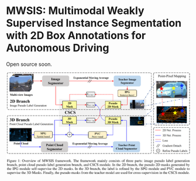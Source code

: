 # MWSIS: Multimodal Weakly Supervised Instance Segmentation with 2D Box Annotations for Autonomous Driving

Open source soon.

![image-20231203171901541](./images/framwork.png)
